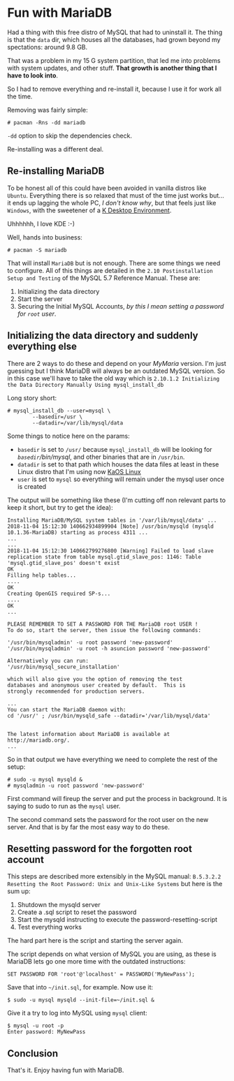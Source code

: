 # Fun with MariaDB

Had a thing with this free distro of MySQL that had to uninstall it. The thing is that the `data` dir, which houses all the databases, had grown beyond my spectations: around 9.8 GB.

That was a problem in my 15 G system partition, that led me into problems with system updates, and other stuff. **That growth is another thing that I have to look into**.

So I had to remove everything and re-install it, because I use it for work all the time.

Removing was fairly simple:

    # pacman -Rns -dd mariadb

`-dd` option to skip the dependencies check.

Re-installing was a different deal.

## Re-installing MariaDB

To be honest all of this could have been avoided in vanilla distros like `Ubuntu`. Everything there is so relaxed that must of the time just works but... it ends up lagging the whole PC, *I don't know why*, but that feels just like `Windows`, with the sweetener of a [K Desktop Environment](http://kde.org).

Uhhhhhh, I love KDE :-)

Well, hands into business:

    # pacman -S mariadb
    
That will install `MariaDB` but is not enough. There are some things we need to configure. All of this things are detailed in the `2.10 Postinstallation Setup and Testing` of the MySQL 5.7 Reference Manual. These are:

1. Initializing the data directory
1. Start the server
1. Securing the Initial MySQL Accounts, *by this I mean setting a password for `root` user*.

## Initializing the data directory and suddenly everything else

There are 2 ways to do these and depend on your *MyMaria* version. I'm just guessing but I think MariaDB will always be an outdated MySQL version. So in this case we'll have to take the old way which is `2.10.1.2 Initializing the Data Directory Manually Using mysql_install_db`

Long story short:

    # mysql_install_db --user=mysql \
            --basedir=/usr \
            --datadir=/var/lib/mysql/data
            
Some things to notice here on the params:

- `basedir` is set to `/usr/` because `mysql_install_db` will be looking for *`basedir`/bin/mysql*, and other binaries that are in `/usr/bin`.
- `datadir` is set to that path which houses the data files at least in these Linux distro that I'm using now [KaOS Linux](http://kaosx.us)
- `user` is set to `mysql` so everything will remain under the mysql user once is created

The output will be something like these (I'm cutting off non relevant parts to keep it short, but try to get the idea):

```
Installing MariaDB/MySQL system tables in '/var/lib/mysql/data' ...
2018-11-04 15:12:30 140662934899904 [Note] /usr/bin/mysqld (mysqld 10.1.36-MariaDB) starting as process 4311 ...
...
...
2018-11-04 15:12:30 140662799276800 [Warning] Failed to load slave replication state from table mysql.gtid_slave_pos: 1146: Table 'mysql.gtid_slave_pos' doesn't exist
OK
Filling help tables...
....
OK
Creating OpenGIS required SP-s...
....
OK
...

PLEASE REMEMBER TO SET A PASSWORD FOR THE MariaDB root USER !
To do so, start the server, then issue the following commands:

'/usr/bin/mysqladmin' -u root password 'new-password'
'/usr/bin/mysqladmin' -u root -h asuncion password 'new-password'

Alternatively you can run:
'/usr/bin/mysql_secure_installation'

which will also give you the option of removing the test
databases and anonymous user created by default.  This is
strongly recommended for production servers.

...
You can start the MariaDB daemon with:
cd '/usr/' ; /usr/bin/mysqld_safe --datadir='/var/lib/mysql/data'


The latest information about MariaDB is available at http://mariadb.org/.
...
```

So in that output we have everything we need to complete the rest of the setup:

    # sudo -u mysql mysqld &
    # mysqladmin -u root password 'new-password'

First command will fireup the server and put the process in background. It is saying to sudo to run as the `mysql`  user.

The second command sets the password for the root user on the new server. And that is by far the most easy way to do these.

## Resetting password for the forgotten root account

This steps are described more extensibly in the MySQL manual: `B.5.3.2.2 Resetting the Root Password: Unix and Unix-Like Systems` but here is the sum up:

1. Shutdown the mysqld server
1. Create a .sql script to reset the password
1. Start the mysqld instructing to execute the password-resetting-script
1. Test everything works

The hard part here is the script and starting the server again.

The script depends on what version of MySQL you are using, as these is MariaDB lets go one more time with the outdated instructions:

    SET PASSWORD FOR 'root'@'localhost' = PASSWORD('MyNewPass');

Save that into `~/init.sql`, for example. Now use it:

    $ sudo -u mysql mysqld --init-file=~/init.sql &

Give it a try to log into MySQL using `mysql` client:

    $ mysql -u root -p
    Enter password: MyNewPass


## Conclusion

That's it. Enjoy having fun with MariaDB.

